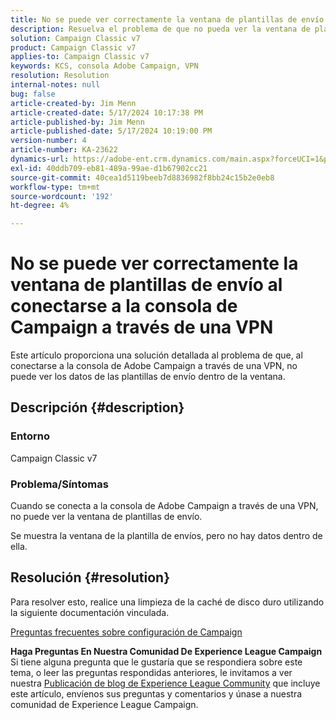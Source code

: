 ```yaml
---
title: No se puede ver correctamente la ventana de plantillas de envío al conectarse a la consola de Campaign a través de una VPN
description: Resuelva el problema de que no pueda ver la ventana de plantillas de envío al conectarse a la consola de Campaign a través de una VPN. Debe realizar una caché de disco duro.
solution: Campaign Classic v7
product: Campaign Classic v7
applies-to: Campaign Classic v7
keywords: KCS, consola Adobe Campaign, VPN
resolution: Resolution
internal-notes: null
bug: false
article-created-by: Jim Menn
article-created-date: 5/17/2024 10:17:38 PM
article-published-by: Jim Menn
article-published-date: 5/17/2024 10:19:00 PM
version-number: 4
article-number: KA-23622
dynamics-url: https://adobe-ent.crm.dynamics.com/main.aspx?forceUCI=1&pagetype=entityrecord&etn=knowledgearticle&id=8ce96b3f-9b14-ef11-9f8a-6045bd006268
exl-id: 40ddb709-eb81-489a-99ae-d1b67902cc21
source-git-commit: 40cea1d5119beeb7d8836982f8bb24c15b2e0eb8
workflow-type: tm+mt
source-wordcount: '192'
ht-degree: 4%

---
```


# No se puede ver correctamente la ventana de plantillas de envío al conectarse a la consola de Campaign a través de una VPN


Este artículo proporciona una solución detallada al problema de que, al conectarse a la consola de Adobe Campaign a través de una VPN, no puede ver los datos de las plantillas de envío dentro de la ventana.

## Descripción {#description}


### <b>Entorno</b>

Campaign Classic v7

### <b>Problema/Síntomas</b>

Cuando se conecta a la consola de Adobe Campaign a través de una VPN, no puede ver la ventana de plantillas de envío.

Se muestra la ventana de la plantilla de envíos, pero no hay datos dentro de ella.


## Resolución {#resolution}


Para resolver esto, realice una limpieza de la caché de disco duro utilizando la siguiente documentación vinculada.

[Preguntas frecuentes sobre configuración de Campaign](https://experienceleague.adobe.com/docs/campaign-classic/using/getting-started/starting-with-adobe-campaign/faq/faq-campaign-config.html?lang=en#perform-hard-cache-clear)


<b>Haga Preguntas En Nuestra Comunidad De Experience League Campaign</b>
Si tiene alguna pregunta que le gustaría que se respondiera sobre este tema, o leer las preguntas respondidas anteriores, le invitamos a ver nuestra [Publicación de blog de Experience League Community](https://experienceleaguecommunities.adobe.com/t5/adobe-campaign-classic-blogs/introducing-top-kcs-articles-curated-for-your-troubleshooting/bc-p/672426#M132 "Seguir vínculo") que incluye este artículo, envíenos sus preguntas y comentarios y únase a nuestra comunidad de Experience League Campaign.
